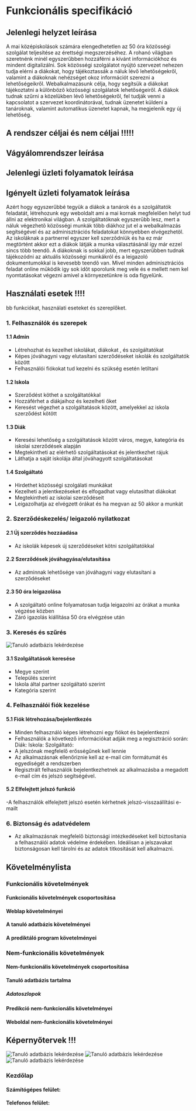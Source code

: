 # Funkcionális specifikáció
 
## Jelenlegi helyzet leírása
 A mai középiskolások számára elengedhetetlen az 50 óra közösségi szolgálat teljesítése az érettségi megszerzéséhez. A rohanó világban szeretnénk minél egyszerűbben hozzáférni a kívánt információkhoz és mindent digitalizálni. Sok közösségi szolgálatot nyújtó szervezet nehezen tudja elérni a diákokat, hogy tájékoztassák a náluk lévő lehetőségekről, valamint a diákoknak nehézséget okoz információt szerezni a lehetőségeikről. 
Webalkalmazásunk célja, hogy segítsük a diákokat tájékoztatni a különböző közösségi szolgálatok lehetőségeiről. A diákok tudnak szűrni a közelükben lévő lehetőségekről, fel tudják venni a kapcsolatot a szervezet koordinátorával, tudnak üzenetet küldeni a tanároknak, valamint automatikus üzenetet kapnak, ha megjelenik egy új lehetőség. 

## A rendszer céljai és nem céljai !!!!!

## Vágyálomrendszer leírása

## Jelenlegi üzleti folyamatok leírása

## Igényelt üzleti folyamatok leírása
Azért hogy egyszerűbbé tegyük a diákok a tanárok és a szolgáltatók
feladatát, létrehozunk egy weboldalt ami a mai kornak megfelelően
helyt tud állni az elektronikai világban. A szolgáltatóknak egyszerūbb lesz,
mert a náluk végezhetõ közösségi munkák több diákhoz jut el a webalkalmazás
segítségével és az adminisztrációs feladatokat könnyebben elvégezhetöl. Az iskoláknak
a partnerrel egyszer kell szerzõdniük és ha ez már megtörtént akkor ezt a diákok látják
a munka választásánál így már ezzel sincs több teendõ.
A diákoknak is sokkal jobb, mert egyszerübben tudnak tájékozódni az aktuális
közösségi munkákról és a leigazoló dokumentumokkal is kevesebb teendõ van.
Mivel minden adminisztrációs feladat online mūködik igy sok idõt sporolunk meg vele 
és e mellett nem kel nyomtatásokat végezni amivel a környezetünkre is oda figyelünk.


## Használati esetek !!!!
bb funkciókat, használati eseteket és szereplőket.
### 1. Felhasználók és szerepek

#### 1.1 Admin
- Létrehozhat és kezelhet iskolákat, diákokat , és szolgáltatókat
- Képes jóváhagyni vagy elutasítani szerződéseket iskolák és szolgáltatók között
- Felhasználói fiókokat tud kezelni és szükség esetén letiltani

#### 1.2 Iskola
- Szerződést köthet a szolgáltatókkal
- Hozzáférhet a diákjaihoz és kezelheti őket
- Keresést végezhet a szolgáltatások között, amelyekkel az iskola szerződést kötött

#### 1.3 Diák
- Keresési lehetőség a szolgáltatások között város, megye, kategória és iskolai szerződések alapján
- Megtekintheti az elérhető szolgáltatásokat és jelentkezhet rájuk
- Láthatja a saját iskolája által jóváhagyott szolgáltatásokat

#### 1.4 Szolgáltató
- Hirdethet közösségi szolgálati munkákat
- Kezelheti a jelentkezéseket és elfogadhat vagy elutasíthat diákokat
- Megtekintheti az iskolai szerződéseit
- Leigazolhatja az elvégzett órákat és ha megvan az 50 akkor a munkát


### 2. Szerződéskezelés/ leigazoló nyilatkozat

#### 2.1 Új szerződés hozzáadása
- Az iskolák képesek új szerződéseket kötni szolgáltatókkal

#### 2.2 Szerződések jóváhagyása/elutasítása
- Az adminnak lehetősége van jóváhagyni vagy elutasítani a szerződéseket

#### 2.3 50 óra leigazolása
- A szolgáltató online folyamatosan tudja leigazolni az órákat a munka végzése közben
- Záró igazolás kiállítása 50 óra elvégzése után


### 3. Keresés és szűrés
![Tanuló adatbázis lekérdezése](img/lekerdezes.png)

#### 3.1 Szolgáltatások keresése

- Megye szerint
- Település szerint
- Iskola által partner szolgáltató szerint
- Kategória szerint


### 4. Felhasználói fiók kezelése

#### 5.1 Fiók létrehozása/bejelentkezés

- Minden felhasználó képes létrehozni egy fiókot és bejelentkezni
- Felhasználók a következő információkat adják meg a regisztráció során:
  Diák:
  Iskola:
  Szolgáltató: 
- A jelszónak megfelelő erősségűnek kell lennie
- Az alkalmazásnak ellenőriznie kell az e-mail cím formátumát és egyediségét a rendszerben
- Regisztrált felhasználók bejelentkezhetnek az alkalmazásba a megadott e-mail cím és jelszó segítségével.

#### 5.2 Elfelejtett jelszó funkció

-A felhasználók elfelejtett jelszó esetén kérhetnek jelszó-visszaállítási e-mailt

### 6. Biztonság és adatvédelem

- Az alkalmazásnak megfelelő biztonsági intézkedéseket kell biztosítania a felhasználói adatok védelme érdekében. Ideálisan a jelszavakat biztonságosan kell tárolni és az adatok titkosítását kell alkalmazni.

## Követelménylista

### Funkcionális követelmények
#### Funkcionális követelmények csoportosítása
#### Weblap követelményei

#### A tanuló adatbázis követelményei

#### A prediktáló program követelményei

### Nem-funkcionális követelmények

#### Nem-funkcionális követelmények csoportosítása

#### Tanuló adatbázis tartalma


##### Adatoszlopok


#### Predikció nem-funkcionális követelményei



#### Weboldal nem-funkcionális követelményei


## Képernyőtervek !!!
![Tanuló adatbázis lekérdezése](img/kezdo-oldal.png)
![Tanuló adatbázis lekérdezése](img/bejelentkezes.png)
![Tanuló adatbázis lekérdezése](img/regisztracio.png)


### Kezdőlap



#### Számítógépes felület:

#### Telefonos felület:
